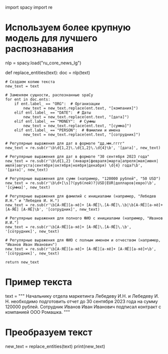 import spacy
import re

# Используем более крупную модель для лучшего распознавания
nlp = spacy.load("ru_core_news_lg")

def replace_entities(text):
    doc = nlp(text)
    
    # Создаем копию текста
    new_text = text

    # Заменяем сущности, распознанные spaCy
    for ent in doc.ents:
        if ent.label_ == "ORG":  # Организации
            new_text = new_text.replace(ent.text, "[компания]")
        elif ent.label_ == "DATE":  # Даты
            new_text = new_text.replace(ent.text, "[дата]")
        elif ent.label_ == "MONEY":  # Суммы
            new_text = new_text.replace(ent.text, "[сумма]")
        elif ent.label_ == "PERSON":  # Фамилии и имена
            new_text = new_text.replace(ent.text, "[сотрудник]")

    # Регулярные выражения для дат в формате "дд.мм.гггг"
    new_text = re.sub(r'\b\d{1,2}\.\d{1,2}\.\d{4}\b', '[дата]', new_text)

    # Регулярные выражения для дат в формате "30 сентября 2023 года"
    new_text = re.sub(r'\b\d{1,2} (января|февраля|марта|апреля|мая|июня|июля|августа|сентября|октября|ноября|декабря) \d{4} года?\b', '[дата]', new_text)

    # Регулярные выражения для сумм (например, "120000 рублей", "50 USD")
    new_text = re.sub(r'\b\d+[\s]?(руб(лей)?|USD|EUR|долларов|евро)\b', '[сумма]', new_text)

    # Регулярные выражения для фамилий с инициалами (например, "Лебедев И.Н." и "Лебедев И. Н.")
    new_text = re.sub(r'\b[А-ЯЁ][а-яё]+ [А-ЯЁ]\.[А-ЯЁ]\.\b|\b[А-ЯЁ][а-яё]+ [А-ЯЁ] [А-ЯЁ]\b', '[сотрудник]', new_text)
    
    # Регулярные выражения для полного ФИО с инициалами (например, "Иванов И.И.")
    new_text = re.sub(r'\b[А-ЯЁ][а-яё]+ [А-ЯЁ]\.[А-ЯЁ]\.\b', '[сотрудник]', new_text)

    # Регулярные выражения для ФИО с полным именем и отчеством (например, "Иванов Иван Иванович")
    new_text = re.sub(r'\b[А-ЯЁ][а-яё]+ [А-ЯЁ][а-яё]+ [А-ЯЁ][а-яё]+\b', '[сотрудник]', new_text)

    return new_text

# Пример текста
text = """
Начальнику отдела маркетинга Лебедеву И.Н. и Лебедеву И. Н. необходимо подготовить отчет до 30 сентября 2023 года на сумму 120000 рублей.
Сотрудник Иванов Иван Иванович подписал контракт с компанией ООО Ромашка.
"""

# Преобразуем текст
new_text = replace_entities(text)
print(new_text)
